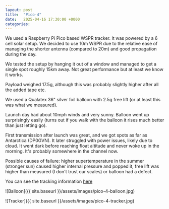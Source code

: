 ```yaml
---
layout: post
title:  "Pico-4"
date:   2025-04-16 17:30:00 +0000
categories:
---
```

We used a Raspberry Pi Pico based WSPR tracker. It was powered by a 6 cell solar setup. We decided to use 10m WSPR due to the relative ease of managing the shorter antenna (compared to 20m) and good propagation during the day.

We tested the setup by hanging it out of a window and managed to get a single spot roughly 15km away. Not great performance but at least we know it works.

Payload weighed 17.5g, although this was probably slightly higher after all the added tape etc.

We used a Qualatex 36" silver foil balloon with 2.5g free lift (or at least this was what we measured).

Launch day had about 10mph winds and very sunny. Balloon went up surprisingly easily (turns out if you walk with the balloon it rises much better than just letting go).

First transmission after launch was great, and we got spots as far as Antarctica (DP0GVN). It later struggled with power issues, likely due to cloud. It went dark before reaching float altitude and never woke up in the morning. It's probably somewhere in the channel now.

Possible causes of failure: higher supertemperature in the summer (stronger sun) caused higher internal pressure and popped it, free lift was higher than measured (I don't trust our scales) or balloon had a defect.

You can see the tracking information [here](https://traquito.github.io/search/spots/dashboard/?band=10m&channel=226&callsign=M7GAQ&dtGte=2025-04-7&dtLte=2025-04-09)

![Balloon]({{ site.baseurl }}/assets/images/pico-4-balloon.jpg)

![Tracker]({{ site.baseurl }}/assets/images/pico-4-tracker.jpg)

